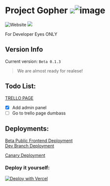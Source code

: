 # Project Gopher <img src="blob:chrome-untrusted://media-app/5037a2dc-b488-4bb4-a375-f8c8b4a77684"/>![image](https://user-images.githubusercontent.com/68345602/228649949-824feeae-2703-4bd2-8f74-7f122fa4b7b7.png)

![Website](https://img.shields.io/website?down_color=lightgrey&down_message=offline&up_color=green&up_message=online&url=https%3A%2F%2Fgopher-pi.vercel.app%2Findex.html)
![](https://img.shields.io/badge/Developers%3A-3-blue)  

For Developer Eyes ONLY

## Version Info
Current version:  `Beta 0.1.3`  
> We are almost ready for realese!

## Todo List:
[TRELLO PAGE](https://trello.com/invite/b/mDV8NsNY/ATTI0afded088e4d97fbfb0bfc4107e664faA34565F0/gopher)
- [X] Add admin panel
- [ ] Go to trello page dumbass
## Deployments:
[Beta Public Frontend Deployment](https://gopher-pi.vercel.app/)      
[Dev Branch Deployment](https://gopher-git-dev-logi1knobe.vercel.app/)

[Canary Deployment](https://gopher-66tr1hlqn-logi1knobe.vercel.app/)
### Deploy it yourself:

[![Deploy with Vercel](https://vercel.com/button)](https://vercel.com/new/clone?repository-url=https%3A%2F%2Fgithub.com%2Flogi1knobe%2FGopher%2F)
